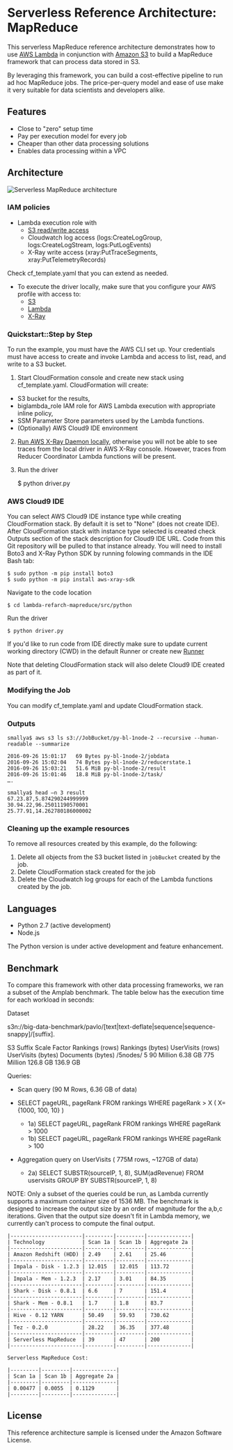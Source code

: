 # Serverless Reference Architecture: MapReduce

This serverless MapReduce reference architecture demonstrates how to use [AWS Lambda](https://aws.amazon.com/lambda) in conjunction with [Amazon S3](https://aws.amazon.com/s3) to build a MapReduce framework that can process data stored in S3. 

By leveraging this framework, you can build a cost-effective pipeline to run ad hoc MapReduce jobs. The price-per-query model and ease of use make it very suitable for data scientists and developers alike. 

## Features

* Close to "zero" setup time
* Pay per execution model for every job
* Cheaper than other data processing solutions
* Enables data processing within a VPC

## Architecture

![Serverless MapReduce architecture](https://s3.amazonaws.com/smallya-test/bl-git.png "Serverless MapReduce architecture")

### IAM policies 

* Lambda execution role with 
    * [S3 read/write access](http://docs.aws.amazon.com/lambda/latest/dg/with-s3-example-create-iam-role.html)
    * Cloudwatch log access (logs:CreateLogGroup, logs:CreateLogStream, logs:PutLogEvents)
    * X-Ray write access (xray:PutTraceSegments, xray:PutTelemetryRecords)
 
Check cf_template.yaml that you can extend as needed.

* To execute the driver locally, make sure that you configure your AWS profile with access to: 
    * [S3](http://docs.aws.amazon.com/AmazonS3/latest/dev/example-policies-s3.html)
    * [Lambda](http://docs.aws.amazon.com/lambda/latest/dg/lambda-api-permissions-ref.html)
    * [X-Ray](https://docs.aws.amazon.com/xray/latest/devguide/xray-permissions.html)

### Quickstart::Step by Step  ###

To run the example, you must have the AWS CLI set up. Your credentials must have access to create and invoke Lambda and access to list, read, and write to a S3 bucket.

1. Start CloudFormation console and create new stack using cf_template.yaml. CloudFormation will create: 
* S3 bucket for the results, 
* biglambda_role IAM role for AWS Lambda execution with appropriate inline policy, 
* SSM Parameter Store parameters used by the Lambda functions.
* (Optionally) AWS Cloud9 IDE environment

2. [Run AWS X-Ray Daemon locally](https://docs.aws.amazon.com/xray/latest/devguide/xray-daemon-local.html), otherwise you will not be able to see traces from the local driver in AWS X-Ray console. However, traces from Reducer Coordinator Lambda functions will be present.

3. Run the driver
 
	$ python driver.py

### AWS Cloud9 IDE
You can select AWS Cloud9 IDE instance type while creating CloudFormation stack. By default it is set to "None" (does not create IDE). After CloudFormation stack with instance type selected is created check Outputs section of the stack description for Cloud9 IDE URL. Code from this Git repository will be pulled to that instance already. You will need to install Boto3 and X-Ray Python SDK by running folowing commands in the IDE Bash tab:

    $ sudo python -m pip install boto3
    $ sudo python -m pip install aws-xray-sdk

Navigate to the code location

    $ cd lambda-refarch-mapreduce/src/python

Run the driver

    $ python driver.py

If you'd like to run code from IDE directly make sure to update current working directory (CWD) in the default Runner or create new [Runner](https://docs.aws.amazon.com/cloud9/latest/user-guide/build-run-debug.html)

Note that deleting CloudFormation stack will also delete Cloud9 IDE created as part of it.

### Modifying the Job 

You can modify cf_template.yaml and update CloudFormation stack.

### Outputs 

```
smallya$ aws s3 ls s3://JobBucket/py-bl-1node-2 --recursive --human-readable --summarize

2016-09-26 15:01:17   69 Bytes py-bl-1node-2/jobdata
2016-09-26 15:02:04   74 Bytes py-bl-1node-2/reducerstate.1
2016-09-26 15:03:21   51.6 MiB py-bl-1node-2/result 
2016-09-26 15:01:46   18.8 MiB py-bl-1node-2/task/
….

smallya$ head –n 3 result 
67.23.87,5.874290244999999
30.94.22,96.25011190570001
25.77.91,14.262780186000002
```

### Cleaning up the example resources
To remove all resources created by this example, do the following:

1. Delete all objects from the S3 bucket listed in `jobBucket` created by the job.
2. Delete CloudFormation stack created for the job
3. Delete the Cloudwatch log groups for each of the Lambda functions created by the job. 

## Languages
* Python 2.7 (active development)
* Node.js

The Python version is under active development and feature enhancement.

## Benchmark

To compare this framework with other data processing frameworks, we ran a subset of the Amplab benchmark. The table below has the execution time for each workload in seconds: 

Dataset

s3n://big-data-benchmark/pavlo/[text|text-deflate|sequence|sequence-snappy]/[suffix].

S3 Suffix   Scale Factor    Rankings (rows) Rankings (bytes)    UserVisits (rows)   UserVisits (bytes)  Documents (bytes)
/5nodes/    5               90 Million      6.38 GB              775 Million         126.8 GB             136.9 GB

Queries:

* Scan query  (90 M Rows, 6.36 GB of data)
* SELECT pageURL, pageRank FROM rankings WHERE pageRank > X   ( X= {1000, 100, 10} )

    * 1a) SELECT pageURL, pageRank FROM rankings WHERE pageRank > 1000   
    * 1b) SELECT pageURL, pageRank FROM rankings WHERE pageRank > 100   


* Aggregation query on UserVisits ( 775M rows, ~127GB of data)
    * 2a) SELECT SUBSTR(sourceIP, 1, 8), SUM(adRevenue) FROM uservisits GROUP BY SUBSTR(sourceIP, 1, 8)


NOTE: Only a subset of the queries could be run, as Lambda currently supports a maximum container size of 1536 MB. The benchmark is designed to increase the output size by an order of magnitude for the a,b,c iterations. Given that the output size doesn't fit in Lambda memory, we currently can't process to compute the final output. 

```
|-----------------------|---------|---------|--------------|
| Technology            | Scan 1a | Scan 1b | Aggregate 2a | 
|-----------------------|---------|---------|--------------|
| Amazon Redshift (HDD) | 2.49    | 2.61    | 25.46        |
|-----------------------|---------|---------|--------------|
| Impala - Disk - 1.2.3 | 12.015  | 12.015  | 113.72       |
|-----------------------|---------|---------|--------------|
| Impala - Mem - 1.2.3  | 2.17    | 3.01    | 84.35        |
|-----------------------|---------|---------|--------------|
| Shark - Disk - 0.8.1  | 6.6     | 7       | 151.4        |
|-----------------------|---------|---------|--------------|
| Shark - Mem - 0.8.1   | 1.7     | 1.8     | 83.7         |
|-----------------------|---------|---------|--------------|
| Hive - 0.12 YARN      | 50.49   | 59.93   | 730.62       |
|-----------------------|---------|---------|--------------|
| Tez - 0.2.0           | 28.22   | 36.35   | 377.48       |
|-----------------------|---------|---------|--------------|
| Serverless MapReduce  | 39      | 47      | 200          |   
|-----------------------|---------|---------|--------------|

Serverless MapReduce Cost:

|---------|---------|--------------|
| Scan 1a | Scan 1b | Aggregate 2a | 
|---------|---------|--------------|
| 0.00477 | 0.0055  | 0.1129       |   
|---------|---------|--------------|
```

## License
This reference architecture sample is licensed under the Amazon Software License.
